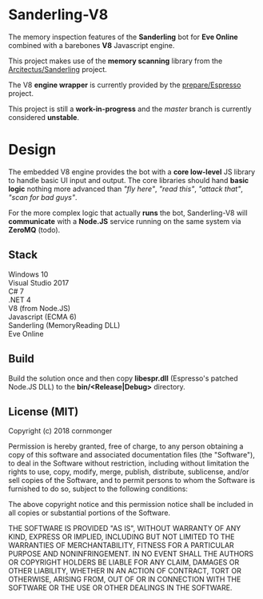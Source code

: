 # Sanderling-V8
The memory inspection features of the **Sanderling** bot for **Eve Online** combined with a barebones **V8** Javascript engine.

This project makes use of the **memory scanning** library from the [Arcitectus/Sanderling](https://github.com/Arcitectus/Sanderling) project.

The V8 **engine wrapper** is currently provided by the [prepare/Espresso](https://github.com/prepare/Espresso) project.

This project is still a **work-in-progress** and the *master* branch is currently considered **unstable**.

# Design
The embedded V8 engine provides the bot with a **core low-level** JS library to handle basic UI input and output. The core libraries should hand **basic logic** nothing more advanced than *"fly here"*, *"read this"*, *"attack that"*, *"scan for bad guys"*.

For the more complex logic that actually **runs** the bot, Sanderling-V8 will **communicate** with a **Node.JS** service running on the same system via **ZeroMQ** (todo).

## Stack
Windows 10  
Visual Studio 2017  
C# 7  
.NET 4  
V8 (from Node.JS)  
Javascript (ECMA 6)  
Sanderling (MemoryReading DLL)  
Eve Online

## Build
Build the solution once and then copy **libespr.dll** (Espresso's patched Node.JS DLL) to the **bin/<Release|Debug>** directory.

## License (MIT)
Copyright (c) 2018 cornmonger

Permission is hereby granted, free of charge, to any person obtaining a copy
of this software and associated documentation files (the "Software"), to deal
in the Software without restriction, including without limitation the rights
to use, copy, modify, merge, publish, distribute, sublicense, and/or sell
copies of the Software, and to permit persons to whom the Software is
furnished to do so, subject to the following conditions:

The above copyright notice and this permission notice shall be included in all
copies or substantial portions of the Software.

THE SOFTWARE IS PROVIDED "AS IS", WITHOUT WARRANTY OF ANY KIND, EXPRESS OR
IMPLIED, INCLUDING BUT NOT LIMITED TO THE WARRANTIES OF MERCHANTABILITY,
FITNESS FOR A PARTICULAR PURPOSE AND NONINFRINGEMENT. IN NO EVENT SHALL THE
AUTHORS OR COPYRIGHT HOLDERS BE LIABLE FOR ANY CLAIM, DAMAGES OR OTHER
LIABILITY, WHETHER IN AN ACTION OF CONTRACT, TORT OR OTHERWISE, ARISING FROM,
OUT OF OR IN CONNECTION WITH THE SOFTWARE OR THE USE OR OTHER DEALINGS IN THE
SOFTWARE.
